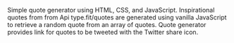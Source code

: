 Simple quote generator using HTML, CSS, and JavaScript. Inspirational quotes from
from Api type.fit/quotes are generated using vanilla JavaScript to retrieve a random 
quote from an array of quotes. Quote generator provides link for quotes to be tweeted 
with the Twitter share icon.
